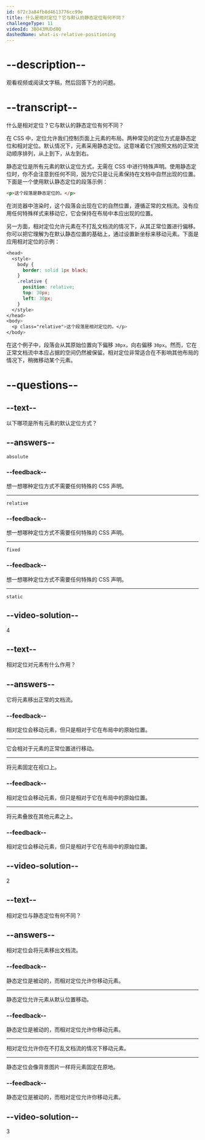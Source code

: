 ```yaml
---
id: 672c3a84fb8d4613776cc99e
title: 什么是相对定位？它与默认的静态定位有何不同？
challengeType: 11
videoId: 3BO43MUDd8Q
dashedName: what-is-relative-positioning
---
```


# --description--

观看视频或阅读文字稿，然后回答下方的问题。

# --transcript--

什么是相对定位？它与默认的静态定位有何不同？

在 CSS 中，定位允许我们控制页面上元素的布局。两种常见的定位方式是静态定位和相对定位。默认情况下，元素采用静态定位。这意味着它们按照文档的正常流动顺序排列，从上到下，从左到右。

静态定位是所有元素的默认定位方式，无需在 CSS 中进行特殊声明。使用静态定位时，你不会注意到任何不同，因为它只是让元素保持在文档中自然出现的位置。下面是一个使用默认静态定位的段落示例：

```html
<p>这个段落是静态定位的。</p>
```

在浏览器中渲染时，这个段落会出现在它的自然位置，遵循正常的文档流。没有应用任何特殊样式来移动它，它会保持在布局中本应出现的位置。

另一方面，相对定位允许元素在不打乱文档流的情况下，从其正常位置进行偏移。你可以把它理解为在默认静态位置的基础上，通过设置新坐标来移动元素。下面是应用相对定位的示例：

```css
<head>
  <style>
    body {
      border: solid 1px black;
    }
    .relative {
      position: relative;
      top: 30px;
      left: 30px;
    }
  </style>
</head>
<body>
  <p class="relative">这个段落是相对定位的。</p>
</body>
```

在这个例子中，段落会从其原始位置向下偏移 `30px`，向右偏移 `30px`。然而，它在正常文档流中本应占据的空间仍然被保留。相对定位非常适合在不影响其他布局的情况下，稍微移动某个元素。

# --questions--

## --text--

以下哪项是所有元素的默认定位方式？

## --answers--

`absolute`

### --feedback--

想一想哪种定位方式不需要任何特殊的 CSS 声明。

---

`relative`

### --feedback--

想一想哪种定位方式不需要任何特殊的 CSS 声明。

---

`fixed`

### --feedback--

想一想哪种定位方式不需要任何特殊的 CSS 声明。

---

`static`

## --video-solution--

4

## --text--

相对定位对元素有什么作用？

## --answers--

它将元素移出正常的文档流。

### --feedback--

相对定位会移动元素，但只是相对于它在布局中的原始位置。

---

它会相对于元素的正常位置进行移动。

---

将元素固定在视口上。

### --feedback--

相对定位会移动元素，但只是相对于它在布局中的原始位置。

---

将元素叠放在其他元素之上。

### --feedback--

相对定位会移动元素，但只是相对于它在布局中的原始位置。

## --video-solution--

2

## --text--

相对定位与静态定位有何不同？

## --answers--

相对定位会将元素移出文档流。

### --feedback--

静态定位是被动的，而相对定位允许你移动元素。

---

静态定位允许元素从默认位置移动。

### --feedback--

静态定位是被动的，而相对定位允许你移动元素。

---

相对定位允许你在不打乱文档流的情况下移动元素。

---

静态定位会像背景图片一样将元素固定在原地。

### --feedback--

静态定位是被动的，而相对定位允许你移动元素。

## --video-solution--

3

